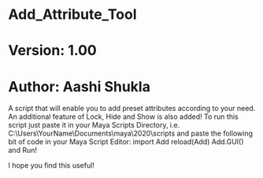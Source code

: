# Add_Attribute_Tool
# Version: 1.00
# Author: Aashi Shukla

A script that will enable you to add preset attributes according to your need. An additional feature of Lock, Hide and Show is also added!
To run this script just paste it in your Maya Scripts Directory, i.e. C:\Users\YourName\Documents\maya\2020\scripts and paste the following
bit of code in your Maya Script Editor:
import Add
reload(Add)
Add.GUI()
and Run!

I hope you find this useful!
